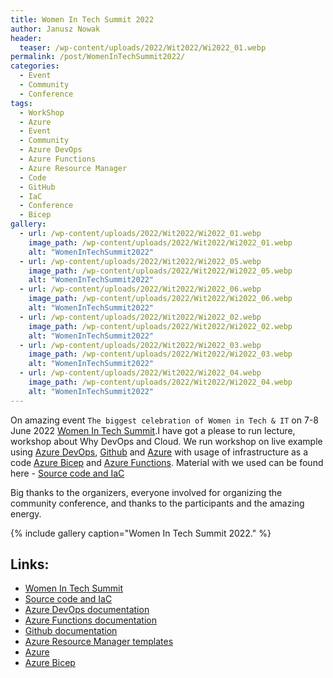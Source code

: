 ```yaml
---
title: Women In Tech Summit 2022
author: Janusz Nowak
header:
  teaser: /wp-content/uploads/2022/Wit2022/Wi2022_01.webp
permalink: /post/WomenInTechSummit2022/
categories:
  - Event
  - Community
  - Conference
tags:
  - WorkShop
  - Azure
  - Event
  - Community
  - Azure DevOps
  - Azure Functions
  - Azure Resource Manager
  - Code
  - GitHub
  - IaC
  - Conference
  - Bicep
gallery:
  - url: /wp-content/uploads/2022/Wit2022/Wi2022_01.webp
    image_path: /wp-content/uploads/2022/Wit2022/Wi2022_01.webp
    alt: "WomenInTechSummit2022"
  - url: /wp-content/uploads/2022/Wit2022/Wi2022_05.webp
    image_path: /wp-content/uploads/2022/Wit2022/Wi2022_05.webp
    alt: "WomenInTechSummit2022"
  - url: /wp-content/uploads/2022/Wit2022/Wi2022_06.webp
    image_path: /wp-content/uploads/2022/Wit2022/Wi2022_06.webp
    alt: "WomenInTechSummit2022"
  - url: /wp-content/uploads/2022/Wit2022/Wi2022_02.webp
    image_path: /wp-content/uploads/2022/Wit2022/Wi2022_02.webp
    alt: "WomenInTechSummit2022"
  - url: /wp-content/uploads/2022/Wit2022/Wi2022_03.webp
    image_path: /wp-content/uploads/2022/Wit2022/Wi2022_03.webp
    alt: "WomenInTechSummit2022"
  - url: /wp-content/uploads/2022/Wit2022/Wi2022_04.webp
    image_path: /wp-content/uploads/2022/Wit2022/Wi2022_04.webp
    alt: "WomenInTechSummit2022"
---
```


On amazing event `The biggest celebration of Women in Tech & IT` on 7-8 June 2022 [Women In Tech Summit](https://womenintechsummit.pl/).I have got a please to run lecture, workshop about Why DevOps and Cloud. We run workshop on live example using [Azure DevOps](https://azure.microsoft.com/pl-pl/services/devops/), [Github](https://github.com/) and [Azure](https://azure.microsoft.com/) with usage of infrastructure as a code [Azure Bicep](https://docs.microsoft.com/en-us/azure/azure-resource-manager/bicep/overview?tabs=bicep) and [Azure Functions](https://azure.microsoft.com/en-us/services/functions). Material with we used can be found here - [Source code and IaC](https://github.com/JanuszNowak/janono.demo.WomenInTechSummit2022)

Big thanks to the organizers, everyone involved for organizing the community conference, and thanks to the participants and the amazing energy.

{% include gallery caption="Women In Tech Summit 2022." %}

## Links:

- [Women In Tech Summit](https://womenintechsummit.pl/)
- [Source code and IaC](https://github.com/JanuszNowak/janono.demo.WomenInTechSummit2022)
- [Azure DevOps documentation](https://docs.microsoft.com/en-us/azure/devops/?view=azure-devops)
- [Azure Functions documentation](https://docs.microsoft.com/en-gb/azure/azure-functions/)
- [Github documentation](https://docs.github.com/en)
- [Azure Resource Manager templates](https://docs.microsoft.com/en-us/azure/azure-resource-manager/templates/)
- [Azure](https://azure.microsoft.com/en-us/)
- [Azure Bicep](https://docs.microsoft.com/en-us/azure/azure-resource-manager/bicep/overview?tabs=bicep)
